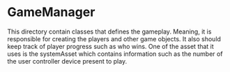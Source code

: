 # GameManager
This directory contain classes that defines the gameplay. Meaning, it is responsible for creating the players and other game objects. It also should keep track of player progress such as who wins.
One of the asset that it uses is the systemAsset which contains information such as the number of the user controller device present to play.